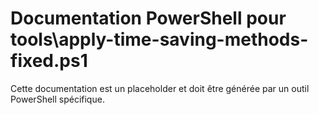 # Documentation PowerShell pour tools\apply-time-saving-methods-fixed.ps1

Cette documentation est un placeholder et doit être générée par un outil PowerShell spécifique.
